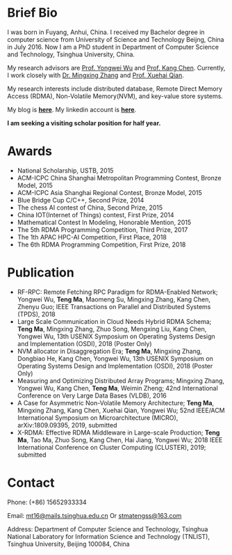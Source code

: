 # Brief Bio

I was born in Fuyang, Anhui, China. I received my Bachelor degree in computer science from University of Science and Technology Beijng, China in July 2016. Now I am a PhD student in Department of Computer Science and Technology, Tsinghua University, China.

My research advisors are [Prof. Yongwei Wu](http://madsys.cs.tsinghua.edu.cn/~yongweiwu/) and [Prof. Kang Chen](http://madsys.cs.tsinghua.edu.cn/~kangchen/). Currently, I work closely with [Dr. Mingxing Zhang](http://madsys.cs.tsinghua.edu.cn/~zhangmx/) and [Prof. Xuehai Qian](http://alchem.usc.edu/portal/xuehaiq.html).

My research interests include distributed database, Remote Direct Memory Access (RDMA), Non-Volatile Memory(NVM), and key-value store systems.

My blog is [**here**](https://stmatengss.github.io/blog/).
My linkedin account is [**here**](https://www.linkedin.com/in/ma-teng-69a0a8115/).

**I am seeking a visiting scholar position for half year.**

# Awards

* National Scholarship, USTB, 2015
* ACM-ICPC China Shanghai Metropolitan Programming Contest, Bronze Model, 2015
* ACM-ICPC Asia Shanghai Regional Contest, Bronze Model, 2015
* Blue Bridge Cup C/C++, Second Prize, 2014
* The chess AI contest of China, Second Prize, 2015
* China IOT(Internet of Things) contest, First Prize, 2014
* Mathematical Contest In Modeling, Honorable Mention, 2015
* The 5th RDMA Programming Competition, Third Prize, 2017
* The 1th APAC HPC-AI Competition, First Place, 2018
* The 6th RDMA Programming Competition, First Prize, 2018

# Publication

* RF-RPC: Remote Fetching RPC Paradigm for RDMA-Enabled Network; Yongwei Wu, **Teng Ma**, Maomeng Su, Mingxing Zhang, Kang Chen, Zhenyu Guo; IEEE Transactions on Parallel and Distributed Systems (TPDS), 2018
* Large Scale Communication in Cloud Needs Hybrid RDMA Schema; **Teng Ma**, Mingxing Zhang, Zhuo Song, Mengxing Liu, Kang Chen, Yongwei Wu, 13th USENIX Symposium on Operating Systems Design and Implementation (OSDI), 2018 (Poster Only)
* NVM allocator in Disaggregation Era; **Teng Ma**, Mingxing Zhang, Dongbiao He, Kang Chen, Yongwei Wu, 13th USENIX Symposium on Operating Systems Design and Implementation (OSDI), 2018 (Poster Only)
* Measuring and Optimizing Distributed Array Programs; Mingxing Zhang, Yongwei Wu, Kang Chen, **Teng Ma**, Weimin Zheng; 42nd International Conference on Very Large Data Bases (VLDB), 2016
* A Case for Asymmetric Non-Volatile Memory Architecture; **Teng Ma**, Mingxing Zhang, Kang Chen, Xuehai Qian, Yongwei Wu; 52nd IEEE/ACM International Symposium on Microarchitecture (MICRO), arXiv:1809.09395, 2019, submitted
* X-RDMA: Effective RDMA Middleware in Large-scale Production; **Teng Ma**, Tao Ma, Zhuo Song, Kang Chen, Hai Jiang, Yongwei Wu; 2018 IEEE International Conference on Cluster Computing (CLUSTER), 2019; submitted
<!-- * Zhang, M., Wu, Y., Chen, K., **Ma, T**., & Zheng, W. (2016). Measuring and optimizing distributed array programs. Proceedings of The Vldb Endowment, 9(12), 912-923. -->

# Contact

Phone: (+86) 15652933334

Email: mt16@mails.tsinghua.edu.cn Or stmatengss@163.com

Address: Department of Computer Science and Technology, Tsinghua National Laboratory for Information Science and Technology (TNLIST), Tsinghua University, Beijing 100084, China



